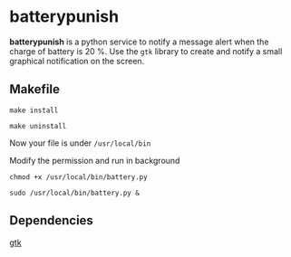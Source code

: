 batterypunish
=============

**batterypunish** is a python service to notify a message alert when the charge of battery is 20 %.
Use the `gtk` library to create and notify a small graphical notification on the screen.


## Makefile

`make install`

`make uninstall`

Now your file is under `/usr/local/bin`

Modify the permission and run in background

`chmod +x /usr/local/bin/battery.py`

`sudo /usr/local/bin/battery.py &`


## Dependencies

[gtk][pygtk]


[pygtk]: https://wiki.python.org/moin/PyGtk
